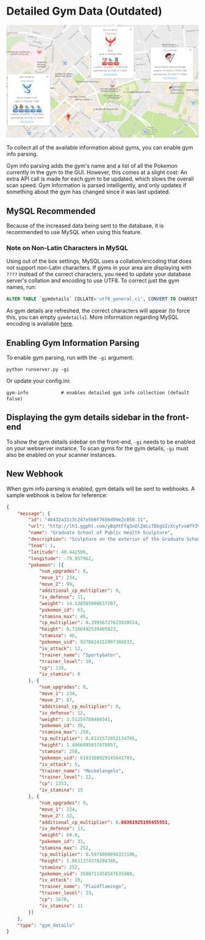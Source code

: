 # Detailed Gym Data (Outdated)
![Sample Image](../_static/img/gyminfo.png)

To collect all of the available information about gyms, you can enable gym info parsing.

Gym info parsing adds the gym's name and a list of all the Pokemon currently in the gym to the GUI. However, this comes at a slight cost: An extra API call is made for each gym to be updated, which slows the overall scan speed. Gym information is parsed intelligently, and only updates if something about the gym has changed since it was last updated.

## MySQL Recommended
Because of the increased data being sent to the database, it is recommended to use MySQL when using this feature.

### Note on Non-Latin Characters in MySQL
Using out of the box settings, MySQL uses a collation/encoding that does not support non-Latin characters. If gyms in your area are displaying with `????` instead of the correct characters, you need to update your database server's collation and encoding to use UTF8. To correct just the gym names, run:
```sql
ALTER TABLE `gymdetails` COLLATE='utf8_general_ci', CONVERT TO CHARSET utf8;
```
As gym details are refreshed, the correct characters will appear (to force this, you can empty `gymdetails`). More information regarding MySQL encoding is available [here](http://dev.mysql.com/doc/refman/5.7/en/charset-unicode.html).

## Enabling Gym Information Parsing

To enable gym parsing, run with the `-gi` argument:
```
python runserver.py -gi
```

Or update your config.ini:

```
gym-info			# enables detailed gym info collection (default false)
```

## Displaying the gym details sidebar in the front-end

To show the gym details sidebar on the front-end, ``-gi`` needs to be enabled on your webserver instance. To scan gyms for the gym details, ``-gi`` must also be enabled on your scanner instances.

## New Webhook

When gym info parsing is enabled, gym details will be sent to webhooks. A sample webhook is below for reference:

```json
{
	"message": {
		"id": "4b432a31c3c247e5b0f7656d09e2c050.11",
		"url": "http://lh3.ggpht.com/yBqXtFfq3nOlZmLc7DbgSIcXcyfvsWfY3VQs_gBziPwjUx7xOfgvucz6uxP_Ri-ianoWFt5mgJ7_zpsa7VNK",
		"name": "Graduate School of Public Health Sculpture",
		"description": "Sculpture on the exterior of the Graduate School of Public Health building.",
		"team": 1,
		"latitude": 40.442506,
		"longitude": -79.957962,
		"pokemon": [{
			"num_upgrades": 0,
			"move_1": 234,
			"move_2": 99,
			"additional_cp_multiplier": 0,
			"iv_defense": 11,
			"weight": 14.138585090637207,
			"pokemon_id": 63,
			"stamina_max": 46,
			"cp_multiplier": 0.39956727623939514,
			"height": 0.7160492539405823,
			"stamina": 46,
			"pokemon_uid": 9278614152997308833,
			"iv_attack": 12,
			"trainer_name": "SportyGator",
			"trainer_level": 18,
			"cp": 138,
			"iv_stamina": 8
		}, {
			"num_upgrades": 0,
			"move_1": 234,
			"move_2": 87,
			"additional_cp_multiplier": 0,
			"iv_defense": 12,
			"weight": 3.51259708404541,
			"pokemon_id": 36,
			"stamina_max": 250,
			"cp_multiplier": 0.6121572852134705,
			"height": 1.4966495037078857,
			"stamina": 250,
			"pokemon_uid": 6103380929145641793,
			"iv_attack": 5,
			"trainer_name": "Meckelangelo",
			"trainer_level": 22,
			"cp": 1353,
			"iv_stamina": 15
		}, {
			"num_upgrades": 9,
			"move_1": 224,
			"move_2": 32,
			"additional_cp_multiplier": 0.06381925195455551,
			"iv_defense": 13,
			"weight": 60.0,
			"pokemon_id": 31,
			"stamina_max": 252,
			"cp_multiplier": 0.5974000096321106,
			"height": 1.0611374378204346,
			"stamina": 252,
			"pokemon_uid": 3580711458547635980,
			"iv_attack": 10,
			"trainer_name": "Plaidflamingo",
			"trainer_level": 23,
			"cp": 1670,
			"iv_stamina": 11
		}]
	},
	"type": "gym_details"
}
```

